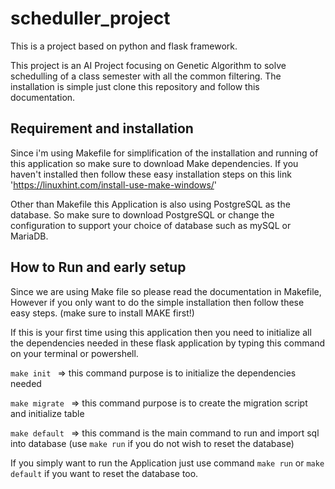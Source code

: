 # scheduller_project

This is a project based on python and flask framework.

This project is an AI Project focusing on Genetic Algorithm to solve schedulling of a class semester with all the common filtering.
The installation is simple just clone this repository and follow this documentation.

## Requirement and installation

Since i'm using Makefile for simplification of the installation and running of this application so make sure to download Make dependencies. If you haven't installed then follow these easy installation steps on this link 'https://linuxhint.com/install-use-make-windows/'

Other than Makefile this Application is also using PostgreSQL as the database. So make sure to download PostgreSQL or change the configuration to support your choice of database such as mySQL or MariaDB.

## How to Run and early setup

Since we are using Make file so please read the documentation in Makefile, However if you only want to do the simple installation then follow these easy steps. (make sure to install MAKE first!)

If this is your first time using this application then you need to initialize all the dependencies needed in these flask application by typing this command on your terminal or powershell.

`make init ` => this command purpose is to initialize the dependencies needed

`make migrate ` => this command purpose is to create the migration script and initialize table

`make default ` => this command is the main command to run and import sql into database (use `make run` if you do not wish to reset the database)


If you simply want to run the Application just use command `make run` or `make default` if you want to reset the database too.
